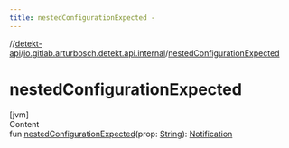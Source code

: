 ```yaml
---
title: nestedConfigurationExpected -
---
```

//[detekt-api](../index.md)/[io.gitlab.arturbosch.detekt.api.internal](index.md)/[nestedConfigurationExpected](nested-configuration-expected.md)



# nestedConfigurationExpected  
[jvm]  
Content  
fun [nestedConfigurationExpected](nested-configuration-expected.md)(prop: [String](https://kotlinlang.org/api/latest/jvm/stdlib/kotlin/-string/index.html)): [Notification](../io.gitlab.arturbosch.detekt.api/-notification/index.md)  



